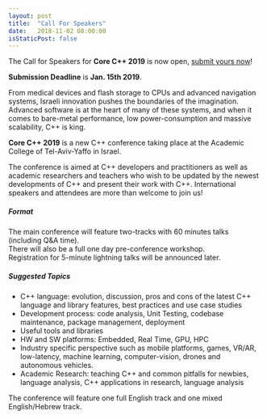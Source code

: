 ```yaml
---
layout: post
title:  "Call For Speakers"
date:   2018-11-02 08:00:00
isStaticPost: false
---
```


The Call for Speakers for **Core C++ 2019** is now open, [submit yours now](https://byt.li/cpp2019)!   

**Submission Deadline** is **Jan. 15th 2019**.

From medical devices and flash storage to CPUs and advanced navigation systems, Israeli innovation pushes the boundaries of the imagination. Advanced software is at the heart of many of these systems, and when it comes to bare-metal performance, low power-consumption and massive scalability, C++ is king.  

**Core C++ 2019** is a new C++ conference taking place at the Academic College of Tel-Aviv-Yaffo in Israel.   

The conference is aimed at C++ developers and practitioners as well as academic researchers and teachers who wish to be updated by the newest developments of C++ and present their work with C++. International speakers and attendees are more than welcome to join us!

##### Format
The main conference will feature two-tracks with 60 minutes talks (including Q&A time).  
There will also be a full one day pre-conference workshop.  
Registration for 5-minute lightning talks will be announced later.

##### Suggested Topics
* C++ language: evolution, discussion, pros and cons of the latest C++ language and library features, best practices and use case studies
* Development process: code analysis, Unit Testing, codebase maintenance, package management, deployment
* Useful tools and libraries
* HW and SW platforms: Embedded, Real Time, GPU, HPC
* Industry specific perspective such as mobile platforms, games, VR/AR, low-latency, machine learning, computer-vision, drones and autonomous vehicles.
* Academic Research: teaching C++ and common pitfalls for newbies, language analysis, C++ applications in research, language analysis

The conference will feature one full English track and one mixed English/Hebrew track.

